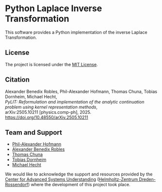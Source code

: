 # Python Laplace Inverse Transformation

This software provides a Python implementation of the inverse Laplace Transformation.

## License

The project is licensed under the [MIT License](LICENSE.txt).

## Citation

Alexander Benedix Robles, Phil-Alexander Hofmann, Thomas Chuna, Tobias Dornheim, Michael Hecht,  
*PyLIT: Reformulation and implementation of the analytic continuation problem using kernel representation methods*,  
arXiv:2505.10211 [physics.comp-ph], 2025. https://doi.org/10.48550/arXiv.2505.10211

## Team and Support

- [Phil-Alexander Hofmann](https://github.com/philippocalippo/)
- [Alexander Benedix Robles](https://github.com/alexanderbenedix/)
- [Thomas Chuna](https://github.com/chunatho)
- [Tobias Dornheim](https://www.casus.science/?page_id=4442)
- [Michael Hecht](https://www.casus.science/?page_id=4528)

We would like to acknowledge the support and resources provided by the [Center for Advanced Systems Understanding](https://www.casus.science/) ([Helmholtz-Zentrum Dreden-Rossendorf](https://www.hzdr.de/)) where the development of this project took place.